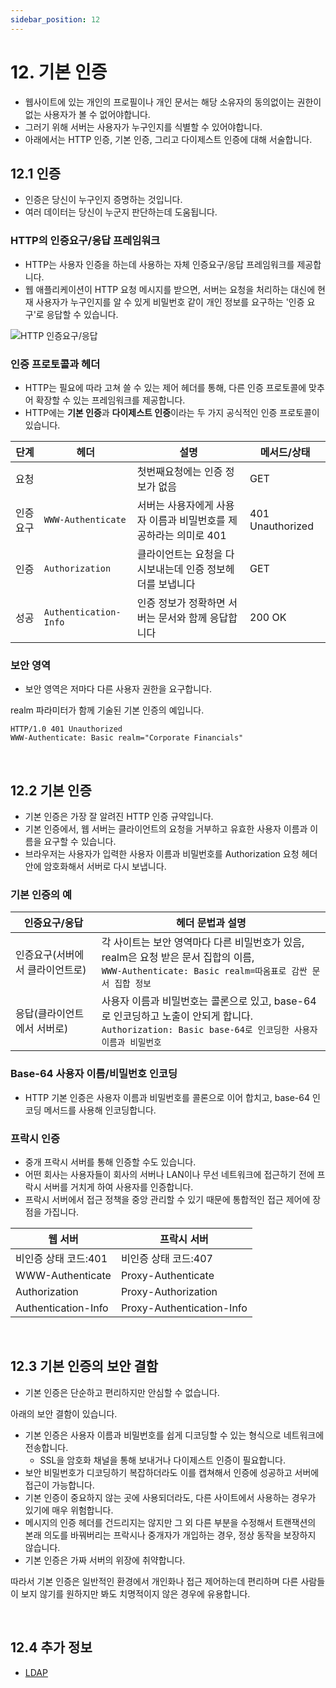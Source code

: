```yaml
---
sidebar_position: 12
---
```


# 12. 기본 인증

- 웹사이트에 있는 개인의 프로필이나 개인 문서는 해당 소유자의 동의없이는 권한이 없는 사용자가 볼 수 없어야합니다.
- 그러기 위해 서버는 사용자가 누구인지를 식별할 수 있어야합니다.
- 아래에서는 HTTP 인증, 기본 인증, 그리고 다이제스트 인증에 대해 서술합니다.

## 12.1 인증

- 인증은 당신이 누구인지 증명하는 것입니다.
- 여러 데이터는 당신이 누군지 판단하는데 도움됩니다.

### HTTP의 인증요구/응답 프레임워크

- HTTP는 사용자 인증을 하는데 사용하는 자체 인증요구/응답 프레임워크를 제공합니다.
- 웹 애플리케이션이 HTTP 요청 메시지를 받으면, 서버는 요청을 처리하는 대신에 현재 사용자가 누구인지를 알 수 있게 비밀번호 같이 개인 정보를 요구하는 '인증 요구'로 응답할 수 있습니다.

![HTTP 인증요구/응답](https://user-images.githubusercontent.com/42582516/139518921-248b9f58-9f4e-4ae2-879d-d55d79bed0dc.png)

### 인증 프로토콜과 헤더

- HTTP는 필요에 따라 고쳐 쓸 수 있는 제어 헤더를 통해, 다른 인증 프로토콜에 맞추어 확장할 수 있는 프레임워크를 제공합니다.
- HTTP에는 **기본 인증**과 **다이제스트 인증**이라는 두 가지 공식적인 인증 프로토콜이 있습니다.

| 단계      | 헤더                  | 설명                                                             | 메서드/상태      |
| --------- | --------------------- | ---------------------------------------------------------------- | ---------------- |
| 요청      |                       | 첫번째요청에는 인증 정보가 없음                                  | GET              |
| 인증 요구 | `WWW-Authenticate`    | 서버는 사용자에게 사용자 이름과 비밀번호를 제공하라는 의미로 401 | 401 Unauthorized |
| 인증      | `Authorization`       | 클라이언트는 요청을 다시보내는데 인증 정보헤더를 보냅니다        | GET              |
| 성공      | `Authentication-Info` | 인증 정보가 정확하면 서버는 문서와 함께 응답합니다               | 200 OK           |

### 보안 영역

- 보안 영역은 저마다 다른 사용자 권한을 요구합니다.

realm 파라미터가 함께 기술된 기본 인증의 예입니다.

```plain
HTTP/1.0 401 Unauthorized
WWW-Authenticate: Basic realm="Corporate Financials"
```

<br/>

## 12.2 기본 인증

- 기본 인증은 가장 잘 알려진 HTTP 인증 규약입니다.
- 기본 인증에서, 웹 서버는 클라이언트의 요청을 거부하고 유효한 사용자 이름과 이름을 요구할 수 있습니다.
- 브라우저는 사용자가 입력한 사용자 이름과 비밀번호를 Authorization 요청 헤더 안에 암호화해서 서버로 다시 보냅니다.

### 기본 인증의 예

| 인증요구/응답                   | 헤더 문법과 설명                                                                                                                                          |
| ------------------------------- | --------------------------------------------------------------------------------------------------------------------------------------------------------- |
| 인증요구(서버에서 클라이언트로) | 각 사이트는 보안 영역마다 다른 비밀번호가 있음, realm은 요청 받은 문서 집합의 이름, <br/> `WWW-Authenticate: Basic realm=따옴표로 감싼 문서 집합 정보`    |
| 응답(클라이언트에서 서버로)     | 사용자 이름과 비밀번호는 콜론으로 있고, base-64로 인코딩하고 노출이 안되게 합니다. <br/> `Authorization: Basic base-64로 인코딩한 사용자 이름과 비밀번호` |

### Base-64 사용자 이름/비밀번호 인코딩

- HTTP 기본 인증은 사용자 이름과 비밀번호를 콜론으로 이어 합치고, base-64 인코딩 메서드를 사용해 인코딩합니다.

### 프락시 인증

- 중개 프락시 서버를 통해 인증할 수도 있습니다.
- 어떤 회사는 사용자들이 회사의 서버나 LAN이나 무선 네트워크에 접근하기 전에 프락시 서버를 거치게 하여 사용자를 인증합니다.
- 프락시 서버에서 접근 정책을 중앙 관리할 수 있기 때문에 통합적인 접근 제어에 장점을 가집니다.

| 웹 서버              | 프락시 서버               |
| -------------------- | ------------------------- |
| 비인증 상태 코드:401 | 비인증 상태 코드:407      |
| WWW-Authenticate     | Proxy-Authenticate        |
| Authorization        | Proxy-Authorization       |
| Authentication-Info  | Proxy-Authentication-Info |

<br/>

## 12.3 기본 인증의 보안 결함

- 기본 인증은 단순하고 편리하지만 안심할 수 없습니다.

아래의 보안 결함이 있습니다.

- 기본 인증은 사용자 이름과 비밀번호를 쉽게 디코딩할 수 있는 형식으로 네트워크에 전송합니다.
  - SSL을 암호화 채널을 통해 보내거나 다이제스트 인증이 필요합니다.
- 보안 비밀번호가 디코딩하기 복잡하더라도 이를 캡쳐해서 인증에 성공하고 서버에 접근이 가능합니다.
- 기본 인증이 중요하지 않는 곳에 사용되더라도, 다른 사이트에서 사용하는 경우가 있기에 매우 위험합니다.
- 메시지의 인증 헤더를 건드리지는 않지만 그 외 다른 부분을 수정해서 트랜잭션의 본래 의도를 바꿔버리는 프락시나 중개자가 개입하는 경우, 정상 동작을 보장하지 않습니다.
- 기본 인증은 가짜 서버의 위장에 취약합니다.

따라서 기본 인증은 일반적인 환경에서 개인화나 접근 제어하는데 편리하며 다른 사람들이 보지 않기를 원하지만 봐도 치명적이지 않은 경우에 유용합니다.

<br/>

## 12.4 추가 정보

- [LDAP](https://www.blocko.io/developer/ldap-%EC%9D%B8%EC%A6%9D/)
